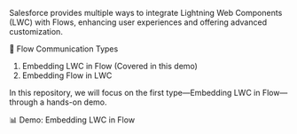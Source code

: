 Salesforce provides multiple ways to integrate Lightning Web Components (LWC) with Flows, enhancing user experiences and offering advanced customization.

🔄 Flow Communication Types

1. Embedding LWC in Flow (Covered in this demo)
2. Embedding Flow in LWC

In this repository, we will focus on the first type—Embedding LWC in Flow—through a hands-on demo.

📊 Demo: Embedding LWC in Flow
